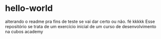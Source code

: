 # hello-world 
alterando o readme pra fins de teste se vai dar certo ou não. fé kkkkk
Esse repositório se trata de um exercício inicial de um curso de desenvolvimento na cubos academy